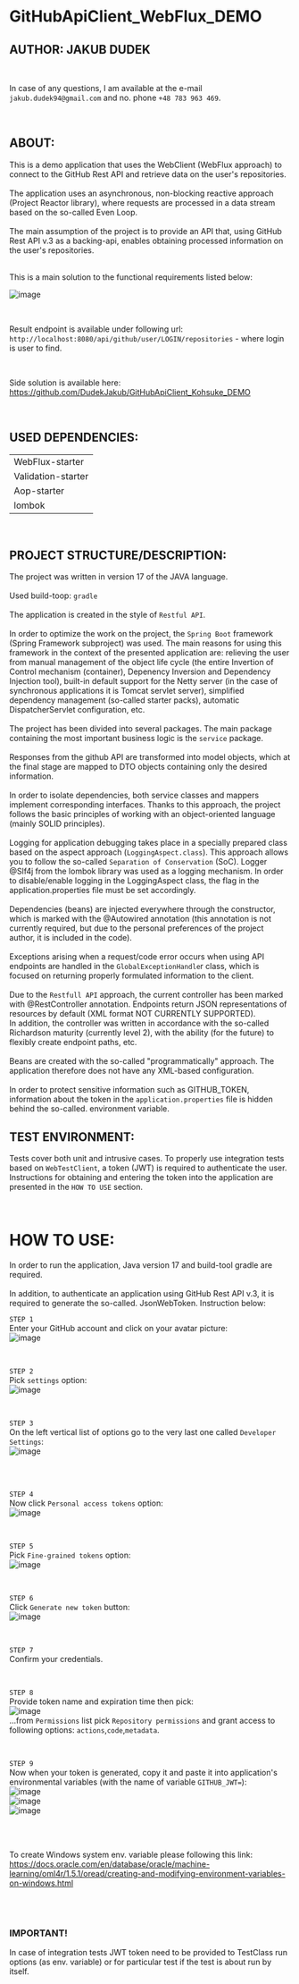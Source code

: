 # GitHubApiClient_WebFlux_DEMO

## AUTHOR: JAKUB DUDEK

<br>


In case of any questions, I am available at the e-mail `jakub.dudek94@gmail.com` and no. phone `+48 783 963 469`.

<br>

## ABOUT:
This is a demo application that uses the WebClient (WebFlux approach) to connect to the GitHub Rest API and retrieve data on the user's repositories.
<br><br>
The application uses an asynchronous, non-blocking reactive approach (Project Reactor library), where requests are processed in a data stream based on the so-called Even Loop.
<br><br>
The main assumption of the project is to provide an API that, using GitHub Rest API v.3 as a backing-api, enables obtaining processed information on the user's repositories.
<br><br>

This is a main solution to the functional requirements listed below:

![image](https://github.com/DudekJakub/GitHubApiClient_Kohsuke_DEMO/assets/90628819/1e64b04e-ec24-4649-8ffa-a6f525f39b0b)

<br>

Result endpoint is available under following url: `http://localhost:8080/api/github/user/LOGIN/repositories` - where login is user to find.

<br>

Side solution is available here: https://github.com/DudekJakub/GitHubApiClient_Kohsuke_DEMO

<br>

## USED DEPENDENCIES:
||
| --------------- |
| WebFlux-starter |
| Validation-starter |
| Aop-starter |
| lombok |

<br>

## PROJECT STRUCTURE/DESCRIPTION:

The project was written in version 17 of the JAVA language.
<br><br>
Used build-toop: `gradle`
<br><br>
The application is created in the style of `Restful API`.
<br><br>
In order to optimize the work on the project, the `Spring Boot` framework (Spring Framework subproject) was used. The main reasons for using this framework in the context of the presented application are: relieving the user from manual management of the object life cycle (the entire Invertion of Control mechanism (container), Depenency Inversion and Dependency Injection tool), built-in default support for the Netty server (in the case of synchronous applications it is Tomcat servlet server), simplified dependency management (so-called starter packs), automatic DispatcherServlet configuration, etc.
<br><br>
The project has been divided into several packages. The main package containing the most important business logic is the `service` package.
<br><br>
Responses from the github API are transformed into model objects, which at the final stage are mapped to DTO objects containing only the desired information.
<br><br>
In order to isolate dependencies, both service classes and mappers implement corresponding interfaces. Thanks to this approach, the project follows the basic principles of working with an object-oriented language (mainly SOLID principles). 
<br><br>
Logging for application debugging takes place in a specially prepared class based on the aspect approach (`LoggingAspect.class`). This approach allows you to follow the so-called `Separation of Conservation` (SoC). Logger @Slf4j from the lombok library was used as a logging mechanism. In order to disable/enable logging in the LoggingAspect class, the flag in the application.properties file must be set accordingly.
<br><br>
Dependencies (beans) are injected everywhere through the constructor, which is marked with the @Autowired annotation (this annotation is not currently required, but due to the personal preferences of the project author, it is included in the code).
<br><br>
Exceptions arising when a request/code error occurs when using API endpoints are handled in the `GlobalExceptionHandle`r class, which is focused on returning properly formulated information to the client.
<br><br>
Due to the `Restfull API` approach, the current controller has been marked with @RestController annotation. Endpoints return JSON representations of resources by default (XML format NOT CURRENTLY SUPPORTED).
<br>
In addition, the controller was written in accordance with the so-called Richardson maturity (currently level 2), with the ability (for the future) to flexibly create endpoint paths, etc.
<br><br>
Beans are created with the so-called "programmatically" approach. The application therefore does not have any XML-based configuration.
<br><br>
In order to protect sensitive information such as GITHUB_TOKEN, information about the token in the `application.properties` file is hidden behind the so-called. environment variable.

## TEST ENVIRONMENT:
Tests cover both unit and intrusive cases.
To properly use integration tests based on `WebTestClient`, a token (JWT) is required to authenticate the user.
Instructions for obtaining and entering the token into the application are presented in the `HOW TO USE` section.

<br>

# HOW TO USE:

In order to run the application, Java version 17 and build-tool gradle are required.
<br><br>
In addition, to authenticate an application using GitHub Rest API v.3, it is required to generate the so-called. JsonWebToken. Instruction below:

`STEP 1`
<br>
Enter your GitHub account and click on your avatar picture:
<br>
![image](https://github.com/DudekJakub/GitHubApiClient_WebFlux_DEMO/assets/90628819/89b03ce7-bde1-4dfb-9862-dd979fdebba0)

<br>

`STEP 2`
<br>
Pick `settings` option:
<br>
![image](https://github.com/DudekJakub/GitHubApiClient_WebFlux_DEMO/assets/90628819/b9ada165-8ea3-4948-86be-9d4d79e6c551)

<br>

`STEP 3`
<br>
On the left vertical list of options go to the very last one called `Developer Settings`:
<br>
![image](https://github.com/DudekJakub/GitHubApiClient_WebFlux_DEMO/assets/90628819/09a5b98f-fc3c-447a-9404-2e419946a20e)

<br><br>

`STEP 4`
<br>
Now click `Personal access tokens` option:
<br>
![image](https://github.com/DudekJakub/GitHubApiClient_WebFlux_DEMO/assets/90628819/d58eb11d-e20e-4673-a100-152e64f0481c)

<br>

`STEP 5`
<br>
Pick `Fine-grained tokens` option:
<br>
![image](https://github.com/DudekJakub/GitHubApiClient_WebFlux_DEMO/assets/90628819/eb7c2cd4-789e-4fdc-9b1e-7a2632754444)

<br>

`STEP 6`
<br>
Click `Generate new token` button:
<br>
![image](https://github.com/DudekJakub/GitHubApiClient_WebFlux_DEMO/assets/90628819/f7a38f21-6080-45d3-8273-aa2b9e5578bc)

<br>

`STEP 7`
<br>
Confirm your credentials.

<br>

`STEP 8`
<br>
Provide token name and expiration time then pick:
<br>
![image](https://github.com/DudekJakub/GitHubApiClient_WebFlux_DEMO/assets/90628819/19c92556-3272-498b-9e2e-98be9c13b583)
<br>
...from `Permissions` list pick `Repository permissions` and grant access to following options: `actions`,`code`,`metadata`.

<br>

`STEP 9`
<br>
Now when your token is generated, copy it and paste it into application's environmental variables (with the name of variable `GITHUB_JWT=`):
<br>
![image](https://github.com/DudekJakub/GitHubApiClient_WebFlux_DEMO/assets/90628819/58fdc23f-83a8-4bc2-abf3-1cd7127a3d13)
<br>
![image](https://github.com/DudekJakub/GitHubApiClient_WebFlux_DEMO/assets/90628819/e65ec081-47ba-4a84-a1d3-27157c05e445)
<br>
![image](https://github.com/DudekJakub/GitHubApiClient_WebFlux_DEMO/assets/90628819/efeb35b5-a018-48ec-950e-74089e877397)

<br><br>

To create Windows system env. variable please following this link: 
<br>
https://docs.oracle.com/en/database/oracle/machine-learning/oml4r/1.5.1/oread/creating-and-modifying-environment-variables-on-windows.html

<br><br>

### IMPORTANT!
In case of integration tests JWT token need to be provided to TestClass run options (as env. variable) or for particular test if the test is about run by itself.
